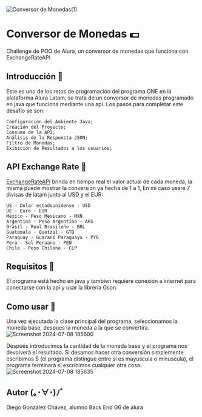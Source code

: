 ![Conversor de Monedas(1)](https://github.com/Surt07/conversor-monedas-alura/assets/157921060/3c39c321-77a4-400b-a9d8-95b73b6664e0)


# Conversor de Monedas 💵
Challenge de POO de Alura, un conversor de monedas que funciona con ExchangeRateAPI

## Introducción 🚩
Este es uno de los retos de programación del programa ONE en la plataforma Alura Latam, se trata de un conversor de monedas programado en java que funciona mediante una api.
Los pasos para completar este desafío se son:
```
Configuración del Ambiente Java;
Creación del Proyecto;
Consumo de la API;
Análisis de la Respuesta JSON;
Filtro de Monedas;
Exibición de Resultados a los usuarios;
```
## API Exchange Rate 🔗
[ExchangeRateAPI](https://www.exchangerate-api.com/) brinda en tiempo real el valor actual de cada moneda, la misma puede mostrar la conversion ya hecha de 1 a 1, 
En mi caso usaré 7 divisas de latam junto al USD y el EUR:
```
US - Dolar estadounidense - USD
UE - Euro - EUR
México - Peso Mexicano - MXN
Argentina - Peso Argentino - ARS
Brasil - Real Brasileño - BRL
Guatemala - Quetzal - GTQ
Paraguay - Guaraní Paraguayo - PYG
Peru - Sol Peruano - PEN
Chile - Peso Chileno - CLP
```

## Requisitos 📝
El programa está hecho en java y tambien requiere conexión a internet para conectarse con la api y usar la librería Gson.

## Como usar 📠

Una vez ejecutada la clase principal del programa, seleccionamos la moneda base, despues la moneda a la que se convertira.
![Screenshot 2024-07-08 185600](https://github.com/Surt07/conversor-monedas-alura/assets/157921060/07f670c2-432b-4e1f-a22a-2591d63d9239)

Después introducimos la cantidad de la moneda base y el programa nos devolverá el resultado. Si desamos hacer otra conversión simplemente escribimos S
(el programa distingue entre si es mayuscula o minuscula), el programa terminará si escribimos cualquier otra cosa.
![Screenshot 2024-07-08 185635](https://github.com/Surt07/conversor-monedas-alura/assets/157921060/61b39db6-ad3c-41a9-8c82-98828b039452)


## Autor (｡･∀･)ﾉﾞ
 Diego González Chávez, alumno Back End G6 de alura
